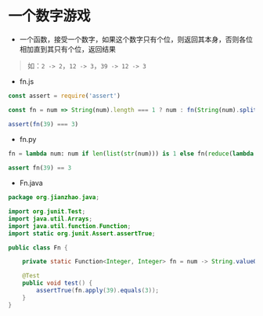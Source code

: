 # 一个数字游戏

- 一个函数，接受一个数字，如果这个数字只有个位，则返回其本身，否则各位相加直到其只有个位，返回结果

> 如：`2 -> 2`，`12 -> 3`，`39 -> 12 -> 3`

- fn.js

```Javascript
const assert = require('assert')

const fn = num => String(num).length === 1 ? num : fn(String(num).split('').map(i => Number(i)).reduce((a, c) => a + c, 0))

assert(fn(39) === 3)
```

- fn.py

```Python
fn = lambda num: num if len(list(str(num))) is 1 else fn(reduce(lambda a, c: a + c, map(lambda i: int(i), list(str(num)))))
    
assert fn(39) == 3
```

- Fn.java

```Java
package org.jianzhao.java;

import org.junit.Test;
import java.util.Arrays;
import java.util.function.Function;
import static org.junit.Assert.assertTrue;

public class Fn {

    private static Function<Integer, Integer> fn = num -> String.valueOf(num).length() == 1 ? num : Fn.fn.apply(Arrays.stream(String.valueOf(num).split("")).mapToInt(Integer::parseInt).reduce(0, (a, c) -> a + c));

    @Test
    public void test() {
        assertTrue(fn.apply(39).equals(3));
    }
}
```

